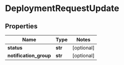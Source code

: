 # DeploymentRequestUpdate

## Properties
Name | Type | Notes
------------ | ------------- | -------------
**status** | **str** | [optional] 
**notification_group** | **str** | [optional] 


